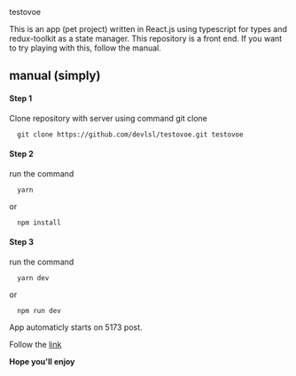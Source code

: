 testovoe

This is an app (pet project) written in React.js using typescript for types and redux-toolkit as a state manager.
This repository is a front end. If you want to try playing with this, follow the manual.

## manual (simply)

#### Step 1

Clone repository with server using command git clone

```
  git clone https://github.com/devlsl/testovoe.git testovoe
```

#### Step 2

run the command 

```
  yarn
```

or 

```
  npm install
```


#### Step 3

run the command 

```
  yarn dev
```

or 

```
  npm run dev
```

App automaticly starts on 5173 post.

Follow the [link](http://localhost:5173/)

**Hope you'll enjoy**
